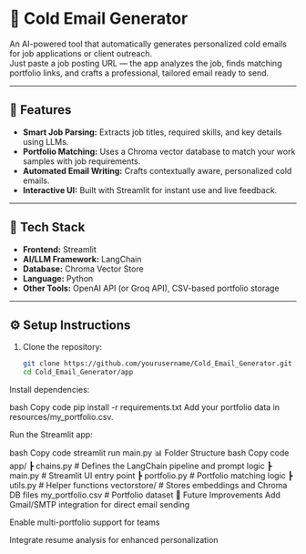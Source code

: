 # 📧 Cold Email Generator

An AI-powered tool that automatically generates personalized cold emails for job applications or client outreach.  
Just paste a job posting URL — the app analyzes the job, finds matching portfolio links, and crafts a professional, tailored email ready to send.

---

## 🚀 Features
- **Smart Job Parsing:** Extracts job titles, required skills, and key details using LLMs.
- **Portfolio Matching:** Uses a Chroma vector database to match your work samples with job requirements.
- **Automated Email Writing:** Crafts contextually aware, personalized cold emails.
- **Interactive UI:** Built with Streamlit for instant use and live feedback.

---

## 🧠 Tech Stack
- **Frontend:** Streamlit  
- **AI/LLM Framework:** LangChain  
- **Database:** Chroma Vector Store  
- **Language:** Python  
- **Other Tools:** OpenAI API (or Groq API), CSV-based portfolio storage

---

## ⚙️ Setup Instructions
1. Clone the repository:
   ```bash
   git clone https://github.com/yourusername/Cold_Email_Generator.git
   cd Cold_Email_Generator/app
Install dependencies:

bash
Copy code
pip install -r requirements.txt
Add your portfolio data in resources/my_portfolio.csv.

Run the Streamlit app:

bash
Copy code
streamlit run main.py
📊 Folder Structure
bash
Copy code
app/
 ┣ chains.py          # Defines the LangChain pipeline and prompt logic
 ┣ main.py            # Streamlit UI entry point
 ┣ portfolio.py       # Portfolio matching logic
 ┣ utils.py           # Helper functions
vectorstore/          # Stores embeddings and Chroma DB files
my_portfolio.csv      # Portfolio dataset
🌟 Future Improvements
Add Gmail/SMTP integration for direct email sending

Enable multi-portfolio support for teams

Integrate resume analysis for enhanced personalization

